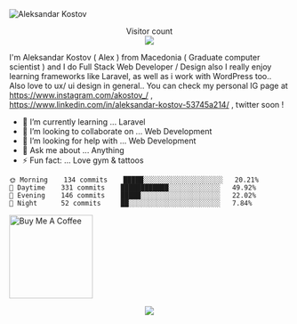 <img src="https://raw.githubusercontent.com/sagar-viradiya/sagar-viradiya/master/resources/banner.png" alt="Aleksandar Kostov">

<p align="center"> 
  Visitor count<br>
  <img src="https://profile-counter.glitch.me/sagar-viradiya/count.svg" />
</p>

I'm Aleksandar Kostov ( Alex ) from Macedonia ( Graduate computer scientist ) and I do Full Stack Web Developer / Design also I really enjoy learning frameworks like Laravel, as well as i work with WordPress too.. Also love to ux/ ui design in general.. You can check my personal IG page at https://www.instagram.com/akostov_/ , https://www.linkedin.com/in/aleksandar-kostov-53745a214/ , twitter soon !


- 🌱 I’m currently learning ... Laravel
- 👯 I’m looking to collaborate on ... Web Development
- 🤔 I’m looking for help with ... Web Development 
- 💬 Ask me about ... Anything
- ⚡ Fun fact: ... Love gym & tattoos

```text
🌞 Morning    134 commits    █████░░░░░░░░░░░░░░░░░░░░   20.21% 
🌆 Daytime    331 commits    ████████████░░░░░░░░░░░░░   49.92% 
🌃 Evening    146 commits    █████░░░░░░░░░░░░░░░░░░░░   22.02% 
🌙 Night      52 commits     ██░░░░░░░░░░░░░░░░░░░░░░░   7.84%

```

<a href="https://www.buymeacoffee.com" target="_blank"><img src="https://cdn.buymeacoffee.com/buttons/v2/default-red.png" alt="Buy Me A Coffee" width="150"></a>
<p align="center">
  <img src="https://capsule-render.vercel.app/api?type=waving&color=gradient&height=60&section=footer"/>
</p>
